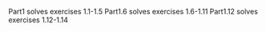 Part1 solves exercises 1.1-1.5
Part1.6 solves exercises 1.6-1.11
Part1.12 solves exercises 1.12-1.14